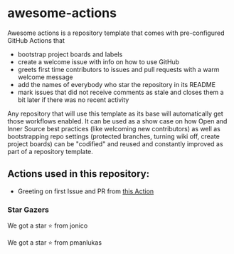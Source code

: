 # awesome-actions

Awesome actions is a repository template that comes with pre-configured GitHub Actions that
* bootstrap project boards and labels
* create a welcome issue with info on how to use GitHub
* greets first time contributors to issues and pull requests with a warm welcome message
* add the names of everybody who star the repository in its README
* mark issues that did not receive comments as stale and closes them a bit later if there was no recent activity

Any repository that will use this template as its base will automatically get those workflows enabled. It can be used as a show case on how Open and Inner Source best practices (like welcoming new contributors) as well as bootstrapping repo settings (protected branches, turning wiki off, create project boards) can be "codified" and reused and constantly improved as part of a repository template. 

## Actions used in this repository:

- Greeting on first Issue and PR from [this Action](https://github.com/actions/first-interaction)

### Star Gazers

We got a star :star: from jonico

We got a star :star: from pmanlukas
